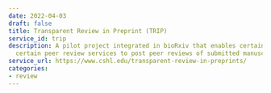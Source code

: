 ```yaml
---
date: 2022-04-03
draft: false
title: Transparent Review in Preprint (TRIP)
service_id: trip
description: A pilot project integrated in bioRxiv that enables certain journals and
  certain peer review services to post peer reviews of submitted manuscripts.
service_url: https://www.cshl.edu/transparent-review-in-preprints/
categories:
- review
---
```



